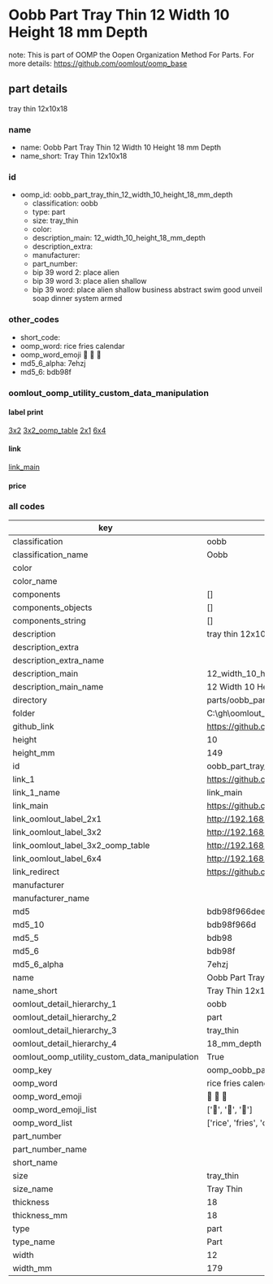 # Oobb Part Tray Thin 12 Width 10 Height 18 mm Depth  

note: This is part of OOMP the Oopen Organization Method For Parts. For more details: https://github.com/oomlout/oomp_base

##  part details
  



tray thin 12x10x18



### name
* name: Oobb Part Tray Thin 12 Width 10 Height 18 mm Depth
* name_short: Tray Thin 12x10x18 
### id
* oomp_id: oobb_part_tray_thin_12_width_10_height_18_mm_depth
  * classification: oobb
  * type: part
  * size: tray_thin
  * color: 
  * description_main: 12_width_10_height_18_mm_depth
  * description_extra: 
  * manufacturer: 
  * part_number: 
  * bip 39 word 2: place alien
  * bip 39 word 3: place alien shallow
  * bip 39 word: place alien shallow business abstract swim good unveil soap dinner system armed

### other_codes
* short_code: 
* oomp_word: rice fries calendar
* oomp_word_emoji :rice: :fries: :calendar:
* md5_6_alpha: 7ehzj
* md5_6: bdb98f






### oomlout_oomp_utility_custom_data_manipulation
#### label print
[3x2](http://192.168.1.245:1112/?label=oomp%207ehzj)
[3x2_oomp_table](http://192.168.1.108:1112/?label=oomp%207ehzj)
[2x1](http://192.168.1.242:1112/?label=oomp%207ehzj)
[6x4](http://192.168.1.55:1112/?label=oomp%207ehzj)    

#### link

[link_main](https://github.com/oomlout/oomlout_oobb_version_4_generated_parts/tree/main/navigation_oomp/oobb/part/tray_thin/12_width_10_height_18_mm_depth/part)                              

#### price







### all codes 
| key | value |  
| --- | --- |  
| classification | oobb |  
| classification_name | Oobb |  
| color |  |  
| color_name |  |  
| components | [] |  
| components_objects | [] |  
| components_string | [] |  
| description | tray thin 12x10x18 |  
| description_extra |  |  
| description_extra_name |  |  
| description_main | 12_width_10_height_18_mm_depth |  
| description_main_name | 12 Width 10 Height 18 mm Depth |  
| directory | parts/oobb_part_tray_thin_12_width_10_height_18_mm_depth |  
| folder | C:\gh\oomlout_oobb_version_4_generated_parts\parts\oobb_part_tray_thin_12_width_10_height_18_mm_depth |  
| github_link | https://github.com/oomlout/oomlout_oomp_part_src/tree/main/parts/oobb_part_tray_thin_12_width_10_height_18_mm_depth |  
| height | 10 |  
| height_mm | 149 |  
| id | oobb_part_tray_thin_12_width_10_height_18_mm_depth |  
| link_1 | https://github.com/oomlout/oomlout_oobb_version_4_generated_parts/tree/main/navigation_oomp/oobb/part/tray_thin/12_width_10_height_18_mm_depth/part |  
| link_1_name | link_main |  
| link_main | https://github.com/oomlout/oomlout_oobb_version_4_generated_parts/tree/main/navigation_oomp/oobb/part/tray_thin/12_width_10_height_18_mm_depth/part |  
| link_oomlout_label_2x1 | http://192.168.1.242:1112/?label=oomp%207ehzj |  
| link_oomlout_label_3x2 | http://192.168.1.245:1112/?label=oomp%207ehzj |  
| link_oomlout_label_3x2_oomp_table | http://192.168.1.108:1112/?label=oomp%207ehzj |  
| link_oomlout_label_6x4 | http://192.168.1.55:1112/?label=oomp%207ehzj |  
| link_redirect | https://github.com/oomlout/oomlout_oobb_version_4_generated_parts/tree/main/parts/oobb_tray_thin_12_10_18 |  
| manufacturer |  |  
| manufacturer_name |  |  
| md5 | bdb98f966dee6c8f6f8071f18a01952e |  
| md5_10 | bdb98f966d |  
| md5_5 | bdb98 |  
| md5_6 | bdb98f |  
| md5_6_alpha | 7ehzj |  
| name | Oobb Part Tray Thin 12 Width 10 Height 18 mm Depth |  
| name_short | Tray Thin 12x10x18  |  
| oomlout_detail_hierarchy_1 | oobb |  
| oomlout_detail_hierarchy_2 | part |  
| oomlout_detail_hierarchy_3 | tray_thin |  
| oomlout_detail_hierarchy_4 | 18_mm_depth |  
| oomlout_oomp_utility_custom_data_manipulation | True |  
| oomp_key | oomp_oobb_part_tray_thin_12_width_10_height_18_mm_depth |  
| oomp_word | rice fries calendar |  
| oomp_word_emoji | :rice: :fries: :calendar: |  
| oomp_word_emoji_list | [':rice:', ':fries:', ':calendar:'] |  
| oomp_word_list | ['rice', 'fries', 'calendar'] |  
| part_number |  |  
| part_number_name |  |  
| short_name |  |  
| size | tray_thin |  
| size_name | Tray Thin |  
| thickness | 18 |  
| thickness_mm | 18 |  
| type | part |  
| type_name | Part |  
| width | 12 |  
| width_mm | 179 |  
